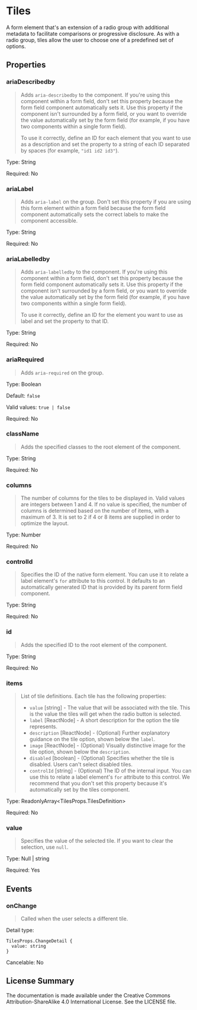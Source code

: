 # Tiles

A form element that's an extension of a radio group with additional metadata to facilitate comparisons or progressive disclosure. As with a radio group, tiles allow the user to choose one of a predefined set of options.



## Properties



### ariaDescribedby

> Adds `aria-describedby` to the component. If you're using this component within a form field,
> don't set this property because the form field component automatically sets it.
> Use this property if the component isn't surrounded by a form field, or you want to override the value
> automatically set by the form field (for example, if you have two components within a single form field).
> 
> To use it correctly, define an ID for each element that you want to use as a description
> and set the property to a string of each ID separated by spaces (for example, `"id1 id2 id3"`).
> 

Type: String

Required: No


### ariaLabel

> Adds `aria-label` on the group. Don't set this property if you are using this form element within a form field
> because the form field component automatically sets the correct labels to make the component accessible.

Type: String

Required: No


### ariaLabelledby

> Adds `aria-labelledby` to the component. If you're using this component within a form field,
> don't set this property because the form field component automatically sets it.
> Use this property if the component isn't surrounded by a form field, or you want to override the value
> automatically set by the form field (for example, if you have two components within a single form field).
> 
> To use it correctly, define an ID for the element you want to use as label and set the property to that ID.
> 

Type: String

Required: No


### ariaRequired

> Adds `aria-required` on the group.

Type: Boolean

Default: `false`

Valid values: `true | false`

Required: No


### className

> Adds the specified classes to the root element of the component.

Type: String

Required: No


### columns

> The number of columns for the tiles to be displayed in. Valid values are integers between 1 and 4.
> If no value is specified, the number of columns is determined based on the number of items, with a maximum of 3.
> It is set to 2 if 4 or 8 items are supplied in order to optimize the layout.

Type: Number

Required: No


### controlId

> Specifies the ID of the native form element. You can use it to relate
> a label element's `for` attribute to this control.
> It defaults to an automatically generated ID that
> is provided by its parent form field component.
> 

Type: String

Required: No


### id

> Adds the specified ID to the root element of the component.

Type: String

Required: No


### items

> List of tile definitions. Each tile has the following properties:
> - `value` [string] - The value that will be associated with the tile. This is the value the tiles will get when the radio button is selected.
> - `label` [ReactNode] - A short description for the option the tile represents.
> - `description` [ReactNode] - (Optional) Further explanatory guidance on the tile option, shown below the `label`.
> - `image` [ReactNode] - (Optional) Visually distinctive image for the tile option, shown below the `description`.
> - `disabled` [boolean] - (Optional) Specifies whether the tile is disabled. Users can't select disabled tiles.
> - `controlId` [string] - (Optional) The ID of the internal input. You can use this to relate a label element's `for` attribute to this control.
>            We recommend that you don't set this property because it's automatically set by the tiles component.
> 

Type: ReadonlyArray<TilesProps.TilesDefinition>

Required: No


### value

> Specifies the value of the selected tile.
> If you want to clear the selection, use `null`.

Type: Null | string

Required: Yes







## Events



### onChange

> Called when the user selects a different tile.

Detail type: 
```
TilesProps.ChangeDetail {
  value: string
}
```

Cancelable: No






## License Summary

The documentation is made available under the Creative Commons Attribution-ShareAlike 4.0 International License. See the LICENSE file.
